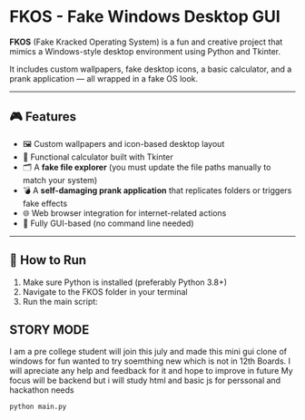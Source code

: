 # FKOS - Fake Windows Desktop GUI

**FKOS** (Fake Kracked Operating System) is a fun and creative project that mimics a Windows-style desktop environment using Python and Tkinter.

It includes custom wallpapers, fake desktop icons, a basic calculator, and a prank application — all wrapped in a fake OS look.

---

## 🎮 Features

- 🖼️ Custom wallpapers and icon-based desktop layout  
- 🧮 Functional calculator built with Tkinter  
- 🗂️ A **fake file explorer** (you must update the file paths manually to match your system)  
- 💣 A **self-damaging prank application** that replicates folders or triggers fake effects  
- 🌐 Web browser integration for internet-related actions  
- 🎨 Fully GUI-based (no command line needed)  

---

## 🚀 How to Run

1. Make sure Python is installed (preferably Python 3.8+)
2. Navigate to the FKOS folder in your terminal
3. Run the main script:

## STORY MODE ##
I am a pre college student will join this july and made this mini gui clone of windows for fun wanted to try soemthing new which is not in 12th Boards.
I will apreciate any help and feedback for it and hope to improve in future 
My focus will be backend but i will study html and basic js for perssonal and hackathon needs


```bash
python main.py
